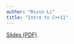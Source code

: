 ```yaml
---
author: "Rixin Li"
title: "Intro to C++11"
---
```


[Slides (PDF)](/downloads/2017-18/li-intro-cpp11.pdf).


